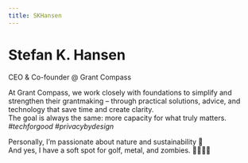 ```yaml
---
title: SKHansen
---
```

# Stefan K. Hansen

CEO & Co-founder @ Grant Compass

At Grant Compass, we work closely with foundations to simplify and strengthen their grantmaking – through practical solutions, advice, and technology that save time and create clarity.\
The goal is always the same: more capacity for what truly matters.\
*#techforgood* *#privacybydesign*

Personally, I’m passionate about nature and sustainability 🌱\
And yes, I have a soft spot for golf, metal, and zombies. 🤘⛳🧟‍♂️

